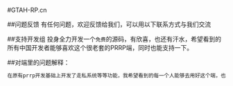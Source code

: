 #GTAH-RP.cn


##问题反馈
有任何问题，欢迎反馈给我们，可以用以下联系方式与我们交流



##支持开发组
投身全力开发一个`免费`的源码，有欣喜，也还有汗水，希望看到的所有中国开发者能够喜欢这个很老套的PRRP端，同时也能支持一下。

##对端里的问题解释：

```javascript
在原有prrp开发基础上开发了走私系统等等功能，我希望看到的每一个人能够去用好这个端，也算是我为GTAH-RP的最后一份贡献吧。内带数据库，“889”开头的密码都是123456。

```
